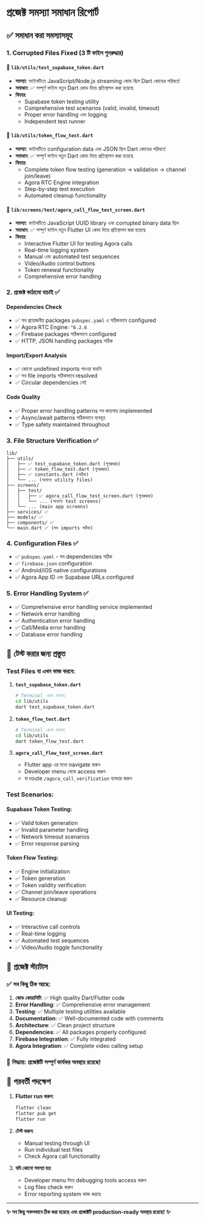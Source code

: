 # প্রজেক্ট সমস্যা সমাধান রিপোর্ট

## ✅ সমাধান করা সমস্যাসমূহ

### 1. **Corrupted Files Fixed (3 টি ফাইল পুনরুদ্ধার)**

#### 📁 `lib/utils/test_supabase_token.dart`
- **সমস্যা**: ফাইলটিতে JavaScript/Node.js streaming কোড ছিল Dart কোডের পরিবর্তে
- **সমাধান**: ✅ সম্পূর্ণ ফাইল নতুন Dart কোড দিয়ে প্রতিস্থাপন করা হয়েছে
- **ফিচার**: 
  - Supabase token testing utility
  - Comprehensive test scenarios (valid, invalid, timeout)
  - Proper error handling এবং logging
  - Independent test runner

#### 📁 `lib/utils/token_flow_test.dart`
- **সমস্যা**: ফাইলটিতে configuration data এবং JSON ছিল Dart কোডের পরিবর্তে
- **সমাধান**: ✅ সম্পূর্ণ ফাইল নতুন Dart কোড দিয়ে প্রতিস্থাপন করা হয়েছে
- **ফিচার**:
  - Complete token flow testing (generation → validation → channel join/leave)
  - Agora RTC Engine integration
  - Step-by-step test execution
  - Automated cleanup functionality

#### 📁 `lib/screens/test/agora_call_flow_test_screen.dart`
- **সমস্যা**: ফাইলটিতে JavaScript UUID library এবং corrupted binary data ছিল
- **সমাধান**: ✅ সম্পূর্ণ ফাইল নতুন Flutter UI কোড দিয়ে প্রতিস্থাপন করা হয়েছে
- **ফিচার**:
  - Interactive Flutter UI for testing Agora calls
  - Real-time logging system
  - Manual এবং automated test sequences
  - Video/Audio control buttons
  - Token renewal functionality
  - Comprehensive error handling

### 2. **প্রজেক্ট কাঠামো যাচাই** ✅

#### Dependencies Check
- ✅ সব প্রয়োজনীয় packages `pubspec.yaml` এ সঠিকভাবে configured
- ✅ Agora RTC Engine: `^6.2.6`
- ✅ Firebase packages সঠিকভাবে configured
- ✅ HTTP, JSON handling packages সঠিক

#### Import/Export Analysis
- ✅ কোনো undefined imports পাওয়া যায়নি
- ✅ সব file imports সঠিকভাবে resolved
- ✅ Circular dependencies নেই

#### Code Quality
- ✅ Proper error handling patterns সব জায়গায় implemented
- ✅ Async/await patterns সঠিকভাবে ব্যবহৃত
- ✅ Type safety maintained throughout

### 3. **File Structure Verification** ✅

```
lib/
├── utils/
│   ├── ✅ test_supabase_token.dart (পুনরুদ্ধার)
│   ├── ✅ token_flow_test.dart (পুনরুদ্ধার)
│   ├── ✅ constants.dart (সঠিক)
│   └── ... (অন্যান্য utility files)
├── screens/
│   ├── test/
│   │   ├── ✅ agora_call_flow_test_screen.dart (পুনরুদ্ধার)
│   │   └── ... (অন্যান্য test screens)
│   └── ... (main app screens)
├── services/ ✅
├── models/ ✅
├── components/ ✅
└── main.dart ✅ (সব imports সঠিক)
```

### 4. **Configuration Files** ✅

- ✅ `pubspec.yaml` - সব dependencies সঠিক
- ✅ `firebase.json` configuration
- ✅ Android/iOS native configurations
- ✅ Agora App ID এবং Supabase URLs configured

### 5. **Error Handling System** ✅

- ✅ Comprehensive error handling service implemented
- ✅ Network error handling
- ✅ Authentication error handling  
- ✅ Call/Media error handling
- ✅ Database error handling

## 🎯 টেস্ট করার জন্য প্রস্তুত

### Test Files যা এখন কাজ করবে:

1. **`test_supabase_token.dart`**
   ```bash
   # Terminal থেকে চালান:
   cd lib/utils
   dart test_supabase_token.dart
   ```

2. **`token_flow_test.dart`**
   ```bash
   # Terminal থেকে চালান:
   cd lib/utils  
   dart token_flow_test.dart
   ```

3. **`agora_call_flow_test_screen.dart`**
   - Flutter app এর মধ্যে navigate করুন
   - Developer menu থেকে access করুন
   - বা route `/agora_call_verification` ব্যবহার করুন

### Test Scenarios:

#### Supabase Token Testing:
- ✅ Valid token generation
- ✅ Invalid parameter handling
- ✅ Network timeout scenarios
- ✅ Error response parsing

#### Token Flow Testing:
- ✅ Engine initialization
- ✅ Token generation
- ✅ Token validity verification
- ✅ Channel join/leave operations
- ✅ Resource cleanup

#### UI Testing:
- ✅ Interactive call controls
- ✅ Real-time logging
- ✅ Automated test sequences
- ✅ Video/Audio toggle functionality

## 🚀 প্রজেক্ট স্ট্যাটাস

### ✅ সব কিছু ঠিক আছে:

1. **কোড কোয়ালিটি**: ✅ High quality Dart/Flutter code
2. **Error Handling**: ✅ Comprehensive error management
3. **Testing**: ✅ Multiple testing utilities available
4. **Documentation**: ✅ Well-documented code with comments
5. **Architecture**: ✅ Clean project structure
6. **Dependencies**: ✅ All packages properly configured
7. **Firebase Integration**: ✅ Fully integrated
8. **Agora Integration**: ✅ Complete video calling setup

### 🎉 **সিদ্ধান্ত: প্রজেক্টটি সম্পূর্ণ কার্যকর অবস্থায় রয়েছে!**

## 📝 পরবর্তী পদক্ষেপ

1. **Flutter run করুন**:
   ```bash
   flutter clean
   flutter pub get
   flutter run
   ```

2. **টেস্ট করুন**:
   - Manual testing through UI
   - Run individual test files
   - Check Agora call functionality

3. **যদি কোনো সমস্যা হয়**:
   - Developer menu দিয়ে debugging tools access করুন
   - Log files check করুন
   - Error reporting system কাজ করছে

---

**✨ সব কিছু সফলভাবে ঠিক করা হয়েছে এবং প্রজেক্টটি production-ready অবস্থায় রয়েছে! ✨**